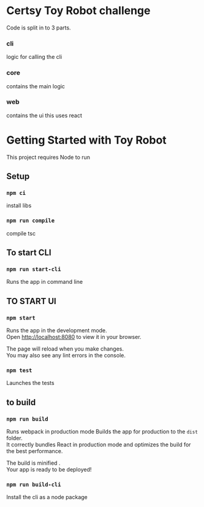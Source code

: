 # Certsy Toy Robot challenge
Code is split in to 3 parts. 
### cli
logic for calling the cli
### core
contains the main logic
### web
contains the ui this uses react

# Getting Started with Toy Robot

This project requires Node to run

## Setup
### `npm ci`
install libs

### `npm run compile`
compile tsc

## To start CLI

### `npm run start-cli`

Runs the app in command line

## TO START UI
### `npm start`

Runs the app in the development mode.\
Open [http://localhost:8080](http://localhost:8080) to view it in your browser.

The page will reload when you make changes.\
You may also see any lint errors in the console.

### `npm test`

Launches the tests

## to build

### `npm run build`
Runs webpack in production mode
Builds the app for production to the `dist` folder.\
It correctly bundles React in production mode and optimizes the build for the best performance.

The build is minified .\
Your app is ready to be deployed!



### `npm run build-cli`
Install the cli as a node package
